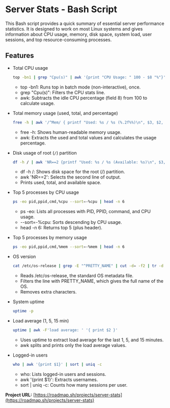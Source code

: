 # Server Stats - Bash Script

This Bash script provides a quick summary of essential server performance statistics. It is designed to work on most Linux systems and gives information about CPU usage, memory, disk space, system load, user sessions, and top resource-consuming processes.

## Features

- Total CPU usage
  ```bash
  top -bn1 | grep "Cpu(s)" | awk '{print "CPU Usage: " 100 - $8 "%"}'
  ```
  * top -bn1: Runs top in batch mode (non-interactive), once. <br>
  * grep "Cpu(s)": Filters the CPU stats line. <br>
  * awk: Subtracts the idle CPU percentage (field 8) from 100 to calculate usage. <br>
  
- Total memory usage (used, total, and percentage)
  ```bash
  free -h | awk '/^Mem/ { printf "Used: %s / %s (%.2f%%)\n", $3, $2, $3*100/$2 }'
  ```
  * free -h: Shows human-readable memory usage.
  * awk: Extracts the used and total values and calculates the usage percentage.
  
- Disk usage of root (`/`) partition
  ```bash
  df -h / | awk 'NR==2 {printf "Used: %s / %s (Available: %s)\n", $3, $2, $4}'
  ```
  * df -h /: Shows disk space for the root (/) partition.
  * awk 'NR==2': Selects the second line of output.
  * Prints used, total, and available space.

- Top 5 processes by CPU usage
  ```bash
  ps -eo pid,ppid,cmd,%cpu --sort=-%cpu | head -n 6
  ```
  * ps -eo: Lists all processes with PID, PPID, command, and CPU usage.
  * --sort=-%cpu: Sorts descending by CPU usage.
  * head -n 6: Returns top 5 (plus header).

- Top 5 processes by memory usage
  ```bash
  ps -eo pid,ppid,cmd,%mem --sort=-%mem | head -n 6
  ```
  
- OS version
  ```bash
  cat /etc/os-release | grep -E "^PRETTY_NAME" | cut -d= -f2 | tr -d '"'
  ```
  * Reads /etc/os-release, the standard OS metadata file.
  * Filters the line with PRETTY_NAME, which gives the full name of the OS.
  * Removes extra characters.
    
- System uptime
  ```bash
  uptime -p
  ```
  
- Load average (1, 5, 15 min)
  ```bash
  uptime | awk -F'load average: ' '{ print $2 }'
  ```
  * Uses uptime to extract load average for the last 1, 5, and 15 minutes.
  * awk splits and prints only the load average values.
    
- Logged-in users
  ```bash
  who | awk '{print $1}' | sort | uniq -c
  ```
  * who: Lists logged-in users and sessions.
  * awk '{print $1}': Extracts usernames.
  * sort | uniq -c: Counts how many sessions per user.

**Project URL:** [https://roadmap.sh/projects/server-stats](https://roadmap.sh/projects/server-stats)
